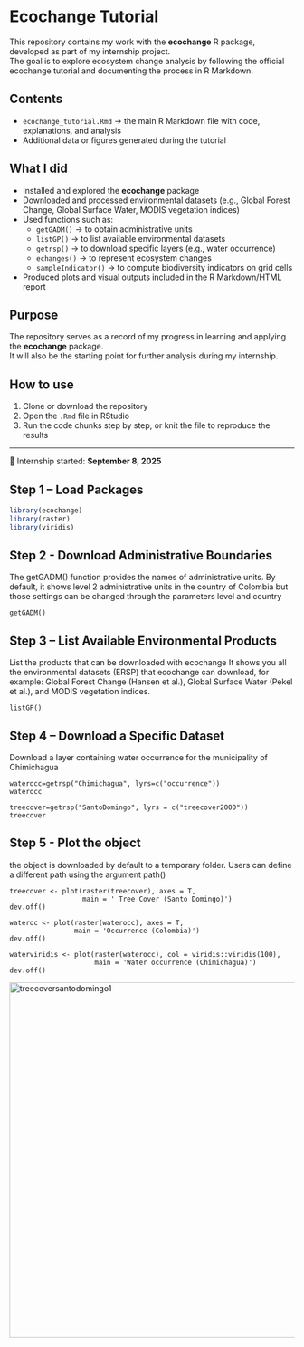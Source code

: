 # Ecochange Tutorial

This repository contains my work with the **ecochange** R package, developed as part of my internship project.  
The goal is to explore ecosystem change analysis by following the official ecochange tutorial and documenting the process in R Markdown.

## Contents
- `ecochange_tutorial.Rmd` → the main R Markdown file with code, explanations, and analysis  
- Additional data or figures generated during the tutorial  

## What I did
- Installed and explored the **ecochange** package  
- Downloaded and processed environmental datasets (e.g., Global Forest Change, Global Surface Water, MODIS vegetation indices)  
- Used functions such as:
  - `getGADM()` → to obtain administrative units  
  - `listGP()` → to list available environmental datasets  
  - `getrsp()` → to download specific layers (e.g., water occurrence)  
  - `echanges()` → to represent ecosystem changes  
  - `sampleIndicator()` → to compute biodiversity indicators on grid cells  
- Produced plots and visual outputs included in the R Markdown/HTML report  

## Purpose
The repository serves as a record of my progress in learning and applying the **ecochange** package.  
It will also be the starting point for further analysis during my internship.  

## How to use
1. Clone or download the repository  
2. Open the `.Rmd` file in RStudio  
3. Run the code chunks step by step, or knit the file to reproduce the results  

---

📌 Internship started: **September 8, 2025**  

## Step 1 – Load Packages

```r
library(ecochange)
library(raster)
library(viridis)
```

## Step 2 - Download Administrative Boundaries
The getGADM() function provides the names of administrative units. By default, it shows level 2 administrative units in the country of Colombia but those settings can be changed through the parameters level and country
```{r}
getGADM()
```

## Step 3 – List Available Environmental Products

List the products that can be downloaded with ecochange
It shows you all the environmental datasets (ERSP) that ecochange can download, for example: Global Forest Change (Hansen et al.), Global Surface Water (Pekel et al.), and MODIS vegetation indices.
```{r}
listGP()
```

## Step 4 – Download a Specific Dataset
Download a layer containing water occurrence for the municipality of Chimichagua

```{r}
waterocc=getrsp("Chimichagua", lyrs=c("occurrence"))
waterocc

treecover=getrsp("SantoDomingo", lyrs = c("treecover2000"))
treecover
```

## Step 5 - Plot the object
the object is downloaded by default to a temporary folder.
Users can define a different path using the argument path()

```{r}
treecover <- plot(raster(treecover), axes = T,
                  main = ' Tree Cover (Santo Domingo)')
dev.off()

wateroc <- plot(raster(waterocc), axes = T,
                main = 'Occurrence (Colombia)')
dev.off()

waterviridis <- plot(raster(waterocc), col = viridis::viridis(100), 
                     main = 'Water occurrence (Chimichagua)')
dev.off()
```

<img width="1161" height="628" alt="treecoversantodomingo1" src="https://github.com/user-attachments/assets/166328fb-e735-450e-b030-242e5821abb6" />




